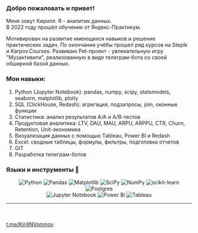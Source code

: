### Добро пожаловать и привет!
Меня зовут Кирилл. Я - аналитик данных.</br>
В 2022 году прошёл обучение от Яндекс-Практикум.

Мотивирован на развитие имеющихся навыков и решение практических задач. По окончании учёбы прошел ряд курсов на Stepik и Karpov.Courses.
Развиваю Pet-проект - увлекательную игру "Музактивити", реализованную в виде  телеграм-бота со своей  обширной базой данных.


### Мои навыки:
1. Python (Jupyter Notebook): pandas, numpy, scipy, statsmodels, seaborn, matplotlib, plotly
2. SQL (ClickHouse, Redash): агрегация, подзапросы, join, оконные функции
3. Статистика: анализ результатов А/А и А/В-тестов 
4. Продуктовая аналитика: LTV, DAU, MAU, ARPU, ARPPU, CTR, Churn, Retention, Unit-экономика
5. Визуализация данных с помощью Tableau, Power BI и Redash 
6. Excel: сводные таблицы, формулы, фильтры, подготовка отчетов
7. GIT 
8. Разработка телеграм-ботов


### Языки и инструменты 🔧  

<div align="center">
  
![Python](https://img.shields.io/badge/-Python-0b0038?style=for-the-badge&logo=python&logoColor=3c78a9)
![Pandas](https://img.shields.io/badge/pandas-0b0038?style=for-the-badge&logo=pandas&logoColor=white)
![Matplotlib](https://img.shields.io/badge/Matplotlib-%23ffffff.svg?style=for-the-badge&logo=Matplotlib&logoColor=black)
![SciPy](https://img.shields.io/badge/SciPy-0b0038?style=for-the-badge&logo=scipy&logoColor=%white)
![NumPy](https://img.shields.io/badge/numpy-0b0038?style=for-the-badge&logo=numpy&logoColor=4c74cc)
![scikit-learn](https://img.shields.io/badge/scikit--learn-0b0038?style=for-the-badge&logo=scikit-learn&logoColor=fa9b38)
![Postgres](https://img.shields.io/badge/postgres-%23316192.svg?style=for-the-badge&logo=postgresql&logoColor=white)   
![Jupyter Notebook](https://img.shields.io/badge/jupyter-%23FA0F00.svg?style=for-the-badge&logo=jupyter&logoColor=white)
![Power Bi](https://img.shields.io/badge/power_bi-F2C811?style=for-the-badge&logo=powerbi&logoColor=black)
![Tableau](https://img.shields.io/badge/Tableau-F2C811?style=for-the-badge&logo=Tableau&logoColor=black)
</div>

---

</br></br>
<a target="_blank" href="https://t.me/KirillNVoronov">t.me/KirillNVoronov</a>


<!--
**KirillVoronov91/KirillVoronov91** is a ✨ _special_ ✨ repository because its `README.md` (this file) appears on your GitHub profile.

Here are some ideas to get you started:

- 🔭 I’m currently working on ...
- 🌱 I’m currently learning ...
- 👯 I’m looking to collaborate on ...
- 🤔 I’m looking for help with ...
- 💬 Ask me about ...
- 📫 How to reach me: ...
- 😄 Pronouns: ...
- ⚡ Fun fact: ...
-->
